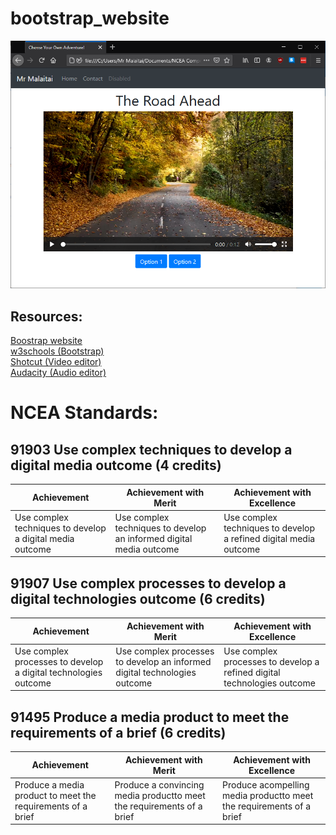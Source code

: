 # bootstrap_website

![alt text](https://github.com/mrmalaitai/bootstrap_website/blob/master/screenshot.PNG "Screenshot of game")<br>

## Resources:<br>
[Boostrap website](https://getbootstrap.com/)<br>
[w3schools (Bootstrap)](https://www.w3schools.com/bootstrap4/default.asp)<br>
[Shotcut (Video editor)](https://shotcut.org/download/)<br>
[Audacity (Audio editor)](https://www.audacityteam.org/download/)

# NCEA Standards:

## 91903 Use complex techniques to develop a digital media outcome (4 credits)
 Achievement | Achievement with Merit | Achievement with Excellence 
 --- | --- | --- 
 Use complex techniques to develop a digital media outcome | Use complex techniques to develop an informed digital media outcome | Use complex techniques to develop a refined digital media outcome 

## 91907 Use complex processes to develop a digital technologies outcome (6 credits)
 Achievement | Achievement with Merit | Achievement with Excellence 
 --- | --- | --- 
 Use complex processes to develop a digital technologies outcome | Use complex processes to develop an informed digital technologies outcome | Use complex processes to develop a refined digital technologies outcome 

## 91495 Produce a media product to meet the requirements of a brief (6 credits)
 Achievement | Achievement with Merit | Achievement with Excellence 
 --- | --- | --- 
Produce a media product to meet the requirements of a brief | Produce a convincing media productto meet the requirements of a brief | Produce acompelling media productto meet the requirements of a brief
